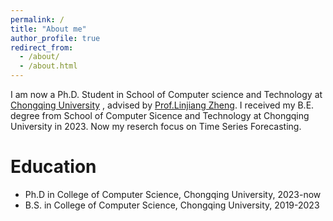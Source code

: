 ```yaml
---
permalink: /
title: "About me"
author_profile: true
redirect_from: 
  - /about/
  - /about.html
---
```


I am now a Ph.D. Student in School of Computer science and Technology at [Chongqing University](https://cqu.edu.cn) , advised by [Prof.Linjiang Zheng](http://www.cs.cqu.edu.cn/info/1320/4113.htm). I received my B.E. degree from School of Computer Sicence and Technology at Chongqing University in 2023. Now my reserch focus on Time Series Forecasting.

Education
======
- Ph.D in College of Computer Science, Chongqing University, 2023-now
- B.S. in College of Computer Science, Chongqing University, 2019-2023
